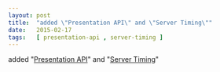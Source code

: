 ```yaml
---
layout: post
title:  "added \"Presentation API\" and \"Server Timing\""
date:   2015-02-17
tags:   [ presentation-api , server-timing ]
---
```


added "[Presentation API](/spec/presentation-api)" and "[Server Timing](/spec/server-timing)"

